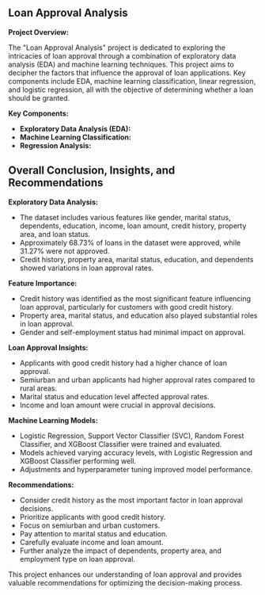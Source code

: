 ## Loan Approval Analysis

**Project Overview:**

The "Loan Approval Analysis" project is dedicated to exploring the intricacies of loan approval through a combination of exploratory data analysis (EDA) and machine learning techniques. This project aims to decipher the factors that influence the approval of loan applications. Key components include EDA, machine learning classification, linear regression, and logistic regression, all with the objective of determining whether a loan should be granted.

**Key Components:**

- **Exploratory Data Analysis (EDA):** 
- **Machine Learning Classification:** 
- **Regression Analysis:**

## Overall Conclusion, Insights, and Recommendations

**Exploratory Data Analysis:**

- The dataset includes various features like gender, marital status, dependents, education, income, loan amount, credit history, property area, and loan status.
- Approximately 68.73% of loans in the dataset were approved, while 31.27% were not approved.
- Credit history, property area, marital status, education, and dependents showed variations in loan approval rates.

**Feature Importance:**

- Credit history was identified as the most significant feature influencing loan approval, particularly for customers with good credit history.
- Property area, marital status, and education also played substantial roles in loan approval.
- Gender and self-employment status had minimal impact on approval.

**Loan Approval Insights:**

- Applicants with good credit history had a higher chance of loan approval.
- Semiurban and urban applicants had higher approval rates compared to rural areas.
- Marital status and education level affected approval rates.
- Income and loan amount were crucial in approval decisions.

**Machine Learning Models:**

- Logistic Regression, Support Vector Classifier (SVC), Random Forest Classifier, and XGBoost Classifier were trained and evaluated.
- Models achieved varying accuracy levels, with Logistic Regression and XGBoost Classifier performing well.
- Adjustments and hyperparameter tuning improved model performance.

**Recommendations:**

- Consider credit history as the most important factor in loan approval decisions.
- Prioritize applicants with good credit history.
- Focus on semiurban and urban customers.
- Pay attention to marital status and education.
- Carefully evaluate income and loan amount.
- Further analyze the impact of dependents, property area, and employment type on loan approval.

This project enhances our understanding of loan approval and provides valuable recommendations for optimizing the decision-making process.
